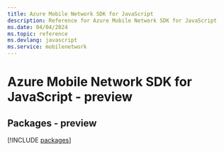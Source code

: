 ```yaml
---
title: Azure Mobile Network SDK for JavaScript
description: Reference for Azure Mobile Network SDK for JavaScript
ms.date: 04/04/2024
ms.topic: reference
ms.devlang: javascript
ms.service: mobilenetwork
---
```

# Azure Mobile Network SDK for JavaScript - preview
## Packages - preview
[!INCLUDE [packages](mobile-network-index.md)]